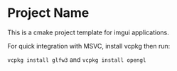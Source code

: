 # Project Name

This is a cmake project template for imgui applications.

For quick integration with MSVC, install vcpkg then run:

`vcpkg install glfw3` and `vcpkg install opengl`